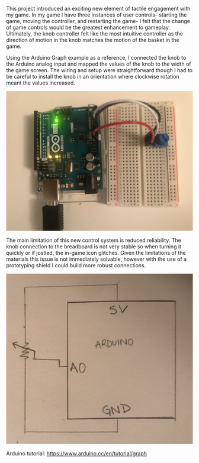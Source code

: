 This project introduced an exciting new element of tactile engagement with my game. In my game I have three instances of user controls- starting the game, moving the controller, and restarting the game- I felt that the change of game controls would be the greatest enhancement to gameplay. Ultimately, the knob controller felt like the most intuitive controller as the direction of motion in the knob matches the motion of the basket in the game.

Using the Arduino Graph example as a reference, I connected the knob to the Arduino analog input and mapped the values of the knob to the width of the game screen. The wiring and setup were straightforward though I had to be careful to install the knob in an orientation where clockwise rotation meant the values increased. 

![](IMG_1225.jpg)

The main limitation of this new control system is reduced reliability. The knob connection to the breadboard is not very stable so when turning it quickly or if jostled, the in-game icon glitches. Given the limitations of the materials this issue is not immediately solvable, however with the use of a prototyping shield I could build more robust connections. 

![](IMG_6697.jpg)

Arduino tutorial: https://www.arduino.cc/en/tutorial/graph
